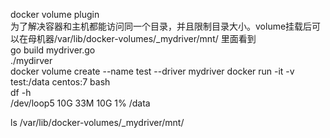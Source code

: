 docker volume plugin    
为了解决容器和主机都能访问同一个目录，并且限制目录大小。volume挂载后可以在母机器/var/lib/docker-volumes/_mydriver/mnt/ 里面看到    
go build mydriver.go    
./mydirver    
docker volume create --name test --driver mydriver
docker run -it -v test:/data centos:7 bash    
df -h    
/dev/loop5                                                                                       10G   33M   10G   1% /data    
    
ls /var/lib/docker-volumes/_mydriver/mnt/    
